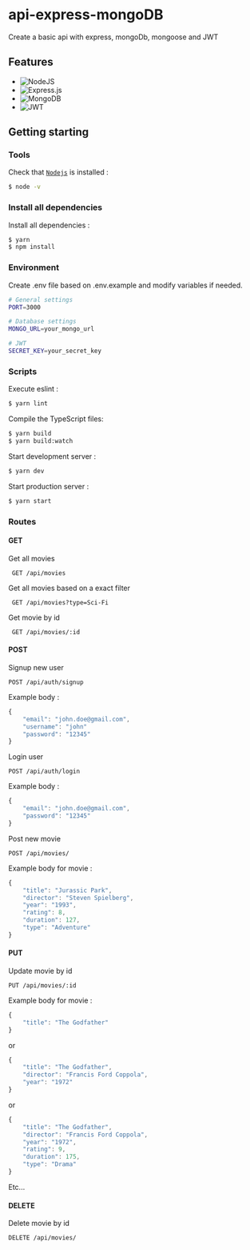 # api-express-mongoDB

Create a basic api with express, mongoDb, mongoose and JWT

## Features

- ![NodeJS](https://img.shields.io/badge/NODE.JS-black?style=plastic&logo=node.js)
- ![Express.js](https://img.shields.io/badge/EXPRESS.JS-black?style=plastic&logo=express)
- ![MongoDB](https://img.shields.io/badge/MongoDB-black?style=plastic&logo=mongodb)
- ![JWT](https://img.shields.io/badge/JWT-black?style=plastic&logo=JSON%20web%20tokens)

## Getting starting

### Tools

Check that [`Nodejs`](https://nodejs.org/en/download/) is installed :

```sh
$ node -v
```

### Install all dependencies

Install all dependencies :

```sh
$ yarn
$ npm install
```

### Environment

Create .env file based on .env.example and modify variables if needed.

```sh
# General settings
PORT=3000

# Database settings
MONGO_URL=your_mongo_url

# JWT
SECRET_KEY=your_secret_key
```

### Scripts

Execute eslint :

```sh
$ yarn lint
```

Compile the TypeScript files:

```sh
$ yarn build
$ yarn build:watch
```

Start development server :

```sh
$ yarn dev
```

Start production server :

```sh
$ yarn start
```

### Routes

#### GET

Get all movies

```
 GET /api/movies
```

Get all movies based on a exact filter

```
 GET /api/movies?type=Sci-Fi
```

Get movie by id

```
 GET /api/movies/:id
```

#### POST

Signup new user

```
POST /api/auth/signup
```

Example body :

```javascript
{
    "email": "john.doe@gmail.com",
    "username": "john"
    "password": "12345"
}
```

Login user

```
POST /api/auth/login
```

Example body :

```javascript
{
    "email": "john.doe@gmail.com",
    "password": "12345"
}
```

Post new movie

```
POST /api/movies/
```

Example body for movie :

```javascript
{
    "title": "Jurassic Park",
    "director": "Steven Spielberg",
    "year": "1993",
    "rating": 8,
    "duration": 127,
    "type": "Adventure"
}
```

#### PUT

Update movie by id

```
PUT /api/movies/:id
```

Example body for movie :

```javascript
{
    "title": "The Godfather"
}
```

or

```javascript
{
    "title": "The Godfather",
    "director": "Francis Ford Coppola",
    "year": "1972"
}
```

or

```javascript
{
    "title": "The Godfather",
    "director": "Francis Ford Coppola",
    "year": "1972",
    "rating": 9,
    "duration": 175,
    "type": "Drama"
}
```

Etc...

#### DELETE

Delete movie by id

```
DELETE /api/movies/
```
